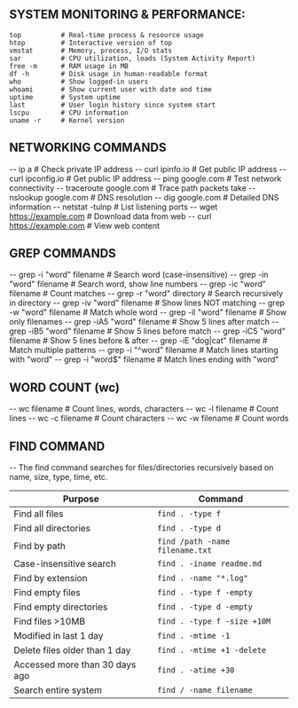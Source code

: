  SYSTEM MONITORING & PERFORMANCE:
 ---------------------------------


    top          # Real-time process & resource usage
    htop         # Interactive version of top
    vmstat       # Memory, process, I/O stats
    sar          # CPU utilization, loads (System Activity Report)
    free -m      # RAM usage in MB
    df -h        # Disk usage in human-readable format
    who          # Show logged-in users
    whoami       # Show current user with date and time
    uptime       # System uptime
    last         # User login history since system start
    lscpu        # CPU information
    uname -r     # Kernel version

NETWORKING COMMANDS
-------------------

-- ip a                  # Check private IP address
-- curl ipinfo.io        # Get public IP address
-- curl ipconfig.io      # Get public IP address
-- ping google.com       # Test network connectivity
-- traceroute google.com # Trace path packets take
-- nslookup google.com   # DNS resolution
-- dig google.com        # Detailed DNS information
-- netstat -tulnp        # List listening ports
-- wget https://example.com # Download data from web
-- curl https://example.com # View web content

GREP COMMANDS
-------------

-- grep -i "word" filename       # Search word (case-insensitive)
-- grep -in "word" filename      # Search word, show line numbers
-- grep -ic "word" filename      # Count matches
-- grep -r "word" directory      # Search recursively in directory
-- grep -iv "word" filename      # Show lines NOT matching
-- grep -w "word" filename       # Match whole word
-- grep -il "word" filename      # Show only filenames
-- grep -iA5 "word" filename     # Show 5 lines after match
-- grep -iB5 "word" filename     # Show 5 lines before match
-- grep -iC5 "word" filename     # Show 5 lines before & after
-- grep -iE "dog|cat" filename   # Match multiple patterns
-- grep -i "^word" filename      # Match lines starting with "word"
-- grep -i "word$" filename      # Match lines ending with "word"


WORD COUNT (wc)
---------------
-- wc filename    # Count lines, words, characters
-- wc -l filename # Count lines
-- wc -c filename # Count characters
-- wc -w filename # Count words


FIND COMMAND
-------------

-- The find command searches for files/directories recursively based on name, size, type, time, etc.

| Purpose                        | Command                         |
| ------------------------------ | ------------------------------- |
| Find all files                 | `find . -type f`                |
| Find all directories           | `find . -type d`                |
| Find by path                   | `find /path -name filename.txt` |
| Case-insensitive search        | `find . -iname readme.md`       |
| Find by extension              | `find . -name "*.log"`          |
| Find empty files               | `find . -type f -empty`         |
| Find empty directories         | `find . -type d -empty`         |
| Find files >10MB               | `find . -type f -size +10M`     |
| Modified in last 1 day         | `find . -mtime -1`              |
| Delete files older than 1 day  | `find . -mtime +1 -delete`      |
| Accessed more than 30 days ago | `find . -atime +30`             |
| Search entire system           | `find / -name filename`         |
